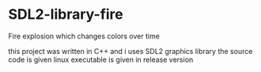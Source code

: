 # SDL2-library-fire
Fire explosion which changes colors over time

this project was written in C++ and i uses SDL2 graphics library 
the source code is given
linux executable is given in release version 
